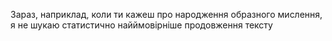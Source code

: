 Зараз, наприклад, коли ти кажеш про народження образного мислення, я не шукаю статистично найймовірніше продовження тексту